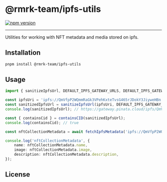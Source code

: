 # @rmrk-team/ipfs-utils

[![npm version](https://img.shields.io/npm/v/@rmrk-team/rmrk-hooks.svg?style=flat)](https://www.npmjs.com/package/@rmrk-team/ipfs-utils)

---

Utilities for working with NFT metadata and media stored on ipfs.

## Installation

```bash
pnpm install @rmrk-team/ipfs-utils
```

## Usage

```ts
import { sanitizeIpfsUrl, DEFAULT_IPFS_GATEWAY_URLS, DEFAULT_IPFS_GATEWAY_KEYS, containsCID } from '@rmrk-team/ipfs-utils';

const ipfsUri = 'ipfs://QmVfpP2WQmmRaGk3VPehKxteTvsG465rJDokY3JiyweHBn';
const sanitizedIpfsUrl = sanitizeIpfsUrl(ipfsUri, DEFAULT_IPFS_GATEWAY_URLS[DEFAULT_IPFS_GATEWAY_KEYS.pinata]);
console.log(sanitizedIpfsUrl); // https://gateway.pinata.cloud/ipfs/QmVfpP2WQmmRaGk3VPehKxteTvsG465rJDokY3JiyweHBn

const { containsCid } = containsCID(sanitizedIpfsUrl);
console.log(containsCid); // true
```

```ts
const nftCollectionMetadata = await fetchIpfsMetadata('ipfs://QmVfpP2WQmmRaGk3VPehKxteTvsG465rJDokY3JiyweHBn');

console.log('nftCollectionMetadata', {
    name: nftCollectionMetadata.name,
    image: nftCollectionMetadata.image,
    description: nftCollectionMetadata.description,
});
```


## License
